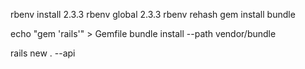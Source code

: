 rbenv install 2.3.3
rbenv global 2.3.3
rbenv rehash
gem install bundle
 
echo "gem 'rails'" > Gemfile
bundle install --path vendor/bundle 

rails new . --api
